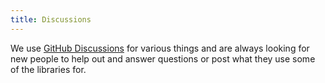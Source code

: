 ```yaml
---
title: Discussions
---
```


We use [GitHub Discussions][discussions] for various things and are always
looking for new people to help out and answer questions or post what they use
some of the libraries for.

[discussions]: https://github.com/orgs/SonsOfPHP/discussions
